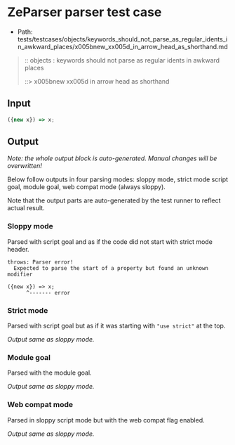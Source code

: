 # ZeParser parser test case

- Path: tests/testcases/objects/keywords_should_not_parse_as_regular_idents_in_awkward_places/x005bnew_xx005d_in_arrow_head_as_shorthand.md

> :: objects : keywords should not parse as regular idents in awkward places
>
> ::> x005bnew xx005d in arrow head as shorthand

## Input

`````js
({new x}) => x;
`````

## Output

_Note: the whole output block is auto-generated. Manual changes will be overwritten!_

Below follow outputs in four parsing modes: sloppy mode, strict mode script goal, module goal, web compat mode (always sloppy).

Note that the output parts are auto-generated by the test runner to reflect actual result.

### Sloppy mode

Parsed with script goal and as if the code did not start with strict mode header.

`````
throws: Parser error!
  Expected to parse the start of a property but found an unknown modifier

({new x}) => x;
      ^------- error
`````

### Strict mode

Parsed with script goal but as if it was starting with `"use strict"` at the top.

_Output same as sloppy mode._

### Module goal

Parsed with the module goal.

_Output same as sloppy mode._

### Web compat mode

Parsed in sloppy script mode but with the web compat flag enabled.

_Output same as sloppy mode._
